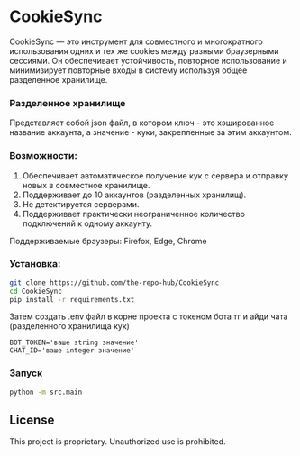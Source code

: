 # CookieSync

CookieSync — это инструмент для совместного и многократного использования одних и тех же cookies между разными браузерными сессиями. Он обеспечивает устойчивость, повторное использование и минимизирует повторные входы в систему используя общее разделенное хранилище.

### Разделенное хранилище

Представляет собой json файл, в котором ключ - это хэшированное название аккаунта, а значение - куки, закрепленные за этим аккаунтом.

### Возможности:
1. Обеспечивает автоматическое получение кук с сервера и отправку новых в совместное хранилище.
2. Поддерживает до 10 аккаунтов (разделенных хранилищ).
3. Не детектируется серверами.
4. Поддерживает практически неограниченное количество подключений к одному аккаунту.

Поддерживаемые браузеры: Firefox, Edge, Chrome

### Установка:
```bash
git clone https://github.com/the-repo-hub/CookieSync
cd СookieSync
pip install -r requirements.txt
```
Затем создать .env файл в корне проекта с токеном бота тг и айди чата (разделенного хранилища кук)
```dotenv
BOT_TOKEN='ваше string значение'
CHAT_ID='ваше integer значение'
```

### Запуск
```bash
python -m src.main
```
## License  
This project is proprietary. Unauthorized use is prohibited.  